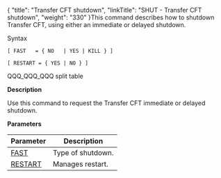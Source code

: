 {
    "title": "Transfer CFT shutdown",
    "linkTitle": "SHUT - Transfer CFT shutdown",
    "weight": "330"
}<span id="About_the_SHUT_Command"></span>This command describes how to shutdown
Transfer CFT, using either an immediate or delayed shutdown.

Syntax

`[ FAST   = { NO   | YES | KILL } ]`

`[ RESTART = { YES | NO } ]`

QQQ\_QQQ\_QQQ split table

**Description**

Use this command to request the Transfer CFT immediate
or delayed shutdown.

**Parameters**


| Parameter  | Description  |
| --- | --- |
| <a href="../../../c_intro_userinterfaces/command_summary/parameter_intro/fast">FAST</a>  | Type of shutdown. |
| <a href="../../../c_intro_userinterfaces/command_summary/parameter_intro/restart">RESTART</a>  | Manages restart.  |


